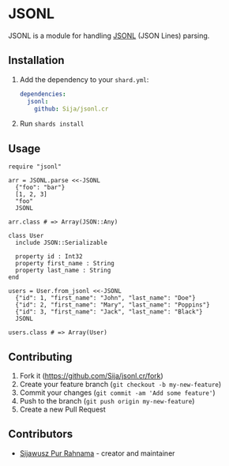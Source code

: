 # JSONL

JSONL is a module for handling [JSONL](http://jsonlines.org) (JSON Lines) parsing.

## Installation

1. Add the dependency to your `shard.yml`:

   ```yaml
   dependencies:
     jsonl:
       github: Sija/jsonl.cr
   ```

2. Run `shards install`

## Usage

```crystal
require "jsonl"
```

```crystal
arr = JSONL.parse <<-JSONL
  {"foo": "bar"}
  [1, 2, 3]
  "foo"
  JSONL

arr.class # => Array(JSON::Any)
```

```crystal
class User
  include JSON::Serializable

  property id : Int32
  property first_name : String
  property last_name : String
end

users = User.from_jsonl <<-JSONL
  {"id": 1, "first_name": "John", "last_name": "Doe"}
  {"id": 2, "first_name": "Mary", "last_name": "Poppins"}
  {"id": 3, "first_name": "Jack", "last_name": "Black"}
  JSONL

users.class # => Array(User)
```

## Contributing

1. Fork it (<https://github.com/Sija/jsonl.cr/fork>)
2. Create your feature branch (`git checkout -b my-new-feature`)
3. Commit your changes (`git commit -am 'Add some feature'`)
4. Push to the branch (`git push origin my-new-feature`)
5. Create a new Pull Request

## Contributors

- [Sijawusz Pur Rahnama](https://github.com/Sija) - creator and maintainer
